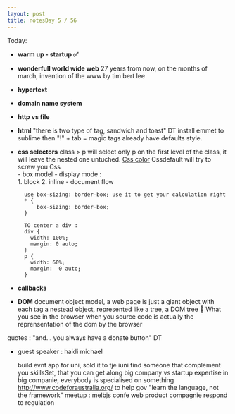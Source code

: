 ```yaml
---
layout: post
title: notesDay 5 / 56
---
```

Today:
- **warm up - startup :white_check_mark:**
- **wonderfull world wide web**
        27 years from now, on the months of march, invention of the www by tim bert lee
- **hypertext**
- **domain name system**
- **http vs file**  
- **html**        "there is two type of tag, sandwich and toast" DT
        install emmet to sublime then "!" + tab = magic
        tags already have defaults style.
- **css selectors**
        class > p will select only p on the first level of the class, it will leave the nested one untuched.
        [Css color](http://colours.neilorangepeel.com)
        Cssdefault will try to screw you
        Css  
        - box model
        - display mode :  
                1. block
                2. inline
        - document flow
        
        use box-sizing: border-box; use it to get your calculation right
        * {
            box-sizing: border-box;
        }
        
        TO center a div : 
        div {
          width: 100%;
          margin: 0 auto;
        }
        p {
          width: 60%;
          margin:  0 auto;
        }
          

- **callbacks**
- **DOM**
        document object model, a web page is just a giant object with each tag a nestead object, represented like a tree, a DOM tree :evergreen_tree:
        What you see in the browser when you source code is actually the reprensentation of the dom by the browser


quotes :
"and... you always have a donate button" DT

- guest speaker : haidi michael
    
    build evnt app for uni, sold it to tje iuni
    find someone that complement you skillsSet, that you can get along
    big company vs startup
    expertise in big companie, everybody is specialised on something
    http://www.codeforaustralia.org/ to help gov 
    "learn the language, not the framework"
    meetup : melbjs
    confe web
    product compagnie respond to regulation


